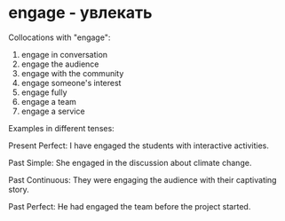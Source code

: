 # engage - увлекать

Collocations with "engage":

1. engage in conversation
2. engage the audience
3. engage with the community
4. engage someone's interest
5. engage fully
6. engage a team
7. engage a service

Examples in different tenses:

Present Perfect: I have engaged the students with interactive activities.

Past Simple: She engaged in the discussion about climate change.

Past Continuous: They were engaging the audience with their captivating story.

Past Perfect: He had engaged the team before the project started.
